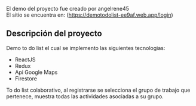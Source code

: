El demo del proyecto fue creado por angelrene45   
El sitio se encuentra en: (https://demotodolist-ee9af.web.app/login)  

## Descripción del proyecto

Demo to do list el cual se implemento las siguientes tecnologias:  
* ReactJS
* Redux
* Api Google Maps
* Firestore  

To do list colaborativo, al registrarse se selecciona el grupo de trabajo que pertenece,
muestra todas las actividades asociadas a su grupo.
